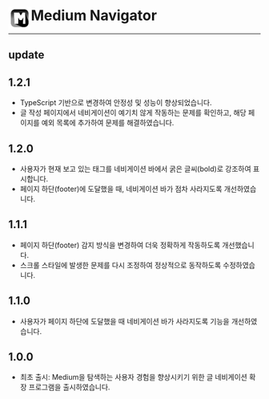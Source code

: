 # <img src="public/icons/icon-48.png" width="45" align="left"> Medium Navigator

---

## update

## 1.2.1
- TypeScript 기반으로 변경하여 안정성 및 성능이 향상되었습니다.
- 글 작성 페이지에서 네비게이션이 예기치 않게 작동하는 문제를 확인하고, 해당 페이지를 예외 목록에 추가하여 문제를 해결하였습니다.
## 1.2.0
- 사용자가 현재 보고 있는 태그를 네비게이션 바에서 굵은 글씨(bold)로 강조하여 표시합니다.
- 페이지 하단(footer)에 도달했을 때, 네비게이션 바가 점차 사라지도록 개선하였습니다.
## 1.1.1
- 페이지 하단(footer) 감지 방식을 변경하여 더욱 정확하게 작동하도록 개선했습니다.
- 스크롤 스타일에 발생한 문제를 다시 조정하여 정상적으로 동작하도록 수정하였습니다.
## 1.1.0
- 사용자가 페이지 하단에 도달했을 때 네비게이션 바가 사라지도록 기능을 개선하였습니다.
## 1.0.0
- 최초 출시: Medium을 탐색하는 사용자 경험을 향상시키기 위한 글 네비게이션 확장 프로그램을 출시하였습니다.
